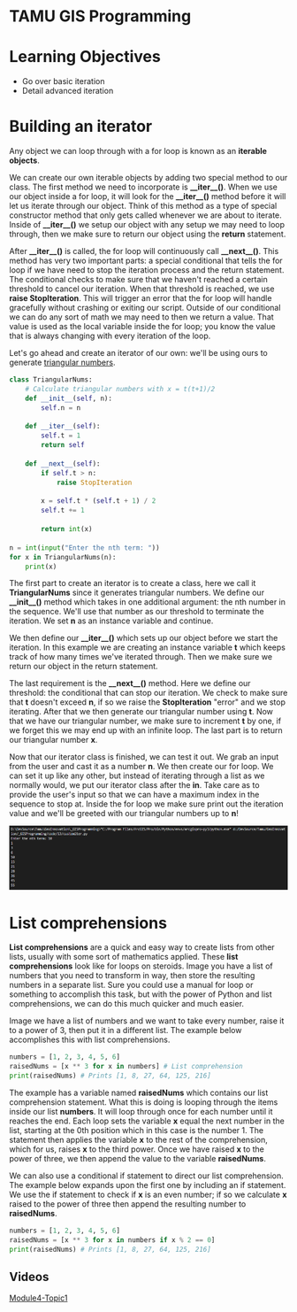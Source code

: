 # TAMU GIS Programming
# Learning Objectives
- Go over basic iteration
- Detail advanced iteration
# Building an iterator
Any object we can loop through with a for loop is known as an **iterable objects**. 
>
We can create our own iterable objects by adding two special method to our class. The first method we need to incorporate is **\_\_iter__()**. When we use our object inside a for loop, it will look for the **\_\_iter__()** method before it will let us iterate through our object. Think of this method as a type of special constructor method that only gets called whenever we are about to iterate. Inside of **\_\_iter__()** we setup our object with any setup we may need to loop through, then we make sure to return our object using the **return** statement.
>
After **\_\_iter__()** is called, the for loop will continuously call **\_\_next__()**. This method has very two important parts: a special conditional that tells the for loop if we have need to stop the iteration process and the return statement. The conditional checks to make sure that we haven't reached a certain threshold to cancel our iteration. When that threshold is reached, we use **raise StopIteration**. This will trigger an error that the for loop will handle gracefully without crashing or exiting our script. Outside of our conditional we can do any sort of math we may need to then we return a value. That value is used as the local variable inside the for loop; you know the value that is always changing with every iteration of the loop.
>
Let's go ahead and create an iterator of our own: we'll be using ours to generate [triangular numbers](https://www.mathsisfun.com/algebra/sequences-series.html). 
>
```python
class TriangularNums:
    # Calculate triangular numbers with x = t(t+1)/2
    def __init__(self, n):
        self.n = n

    def __iter__(self):
        self.t = 1
        return self

    def __next__(self):
        if self.t > n:
            raise StopIteration

        x = self.t * (self.t + 1) / 2
        self.t += 1

        return int(x)
                               
n = int(input("Enter the nth term: "))
for x in TriangularNums(n):
    print(x)
```
>
The first part to create an iterator is to create a class, here we call it **TriangularNums** since it generates triangular numbers. We define our **\_\_init__()** method which takes in one additional argument: the nth number in the sequence. We'll use that number as our threshold to terminate the iteration. We set **n** as an instance variable and continue.
>
We then define our **\_\_iter__()** which sets up our object before we start the iteration. In this example we are creating an instance variable **t** which keeps track of how many times we've iterated through. Then we make sure we return our object in the return statement.
>
The last requirement is the **\_\_next__()** method. Here we define our threshold: the conditional that can stop our iteration. We check to make sure that **t** doesn't exceed **n**, if so we raise the **StopIteration** "error" and we stop iterating. After that we then generate our triangular number using **t**. Now that we have our triangular number, we make sure to increment **t** by one, if we forget this we may end up with an infinite loop. The last part is to return our triangular number **x**.
>
Now that our iterator class is finished, we can test it out. We grab an input from the user and cast it as a number **n**. We then create our for loop. We can set it up like any other, but instead of iterating through a list as we normally would, we put our iterator class after the **in**. Take care as to provide the user's input so that we can have a maximum index in the sequence to stop at. Inside the for loop we make sure print out the iteration value and we'll be greeted with our triangular numbers up to **n**!
>
![Triangular numbers](../images/modules/13/triangularnums.png)
>
# List comprehensions
**List comprehensions** are a quick and easy way to create lists from other lists, usually with some sort of mathematics applied. These **list comprehensions** look like for loops on steroids. Image you have a list of numbers that you need to transform in way, then store the resulting numbers in a separate list. Sure you could use a manual for loop or something to accomplish this task, but with the power of Python and list comprehensions, we can do this much quicker and much easier.
>
Image we have a list of numbers and we want to take every number, raise it to a power of 3, then put it in a different list. The example below accomplishes this with list comprehensions.
>
```python
numbers = [1, 2, 3, 4, 5, 6]
raisedNums = [x ** 3 for x in numbers] # List comprehension
print(raisedNums) # Prints [1, 8, 27, 64, 125, 216]
```
>
The example has a variable named **raisedNums** which contains our list comprehension statement. What this is doing is looping through the items inside our list **numbers**. It will loop through once for each number until it reaches the end. Each loop sets the variable **x** equal the next number in the list, starting at the 0th position which in this case is the number 1. The statement then applies the variable **x** to the rest of the comprehension, which for us, raises **x** to the third power. Once we have raised **x** to the power of three, we then append the value to the variable **raisedNums**. 
>
We can also use a conditional if statement to direct our list comprehension. The example below expands upon the first one by including an if statement. We use the if statement to check if **x** is an even number; if so we calculate **x** raised to the power of three then append the resulting number to **raisedNums**.
>
```python
numbers = [1, 2, 3, 4, 5, 6]
raisedNums = [x ** 3 for x in numbers if x % 2 == 0]
print(raisedNums) # Prints [1, 8, 27, 64, 125, 216]
```
>

## Videos
[Module4-Topic1](https://youtu.be/UTzBZfYR2I0)